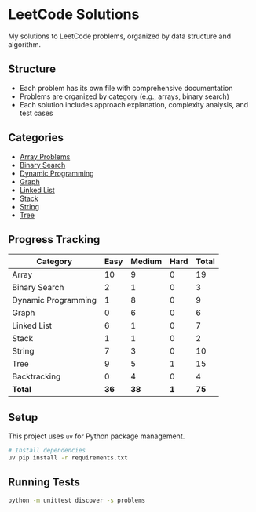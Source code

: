 # LeetCode Solutions

My solutions to LeetCode problems, organized by data structure and algorithm.

## Structure

- Each problem has its own file with comprehensive documentation
- Problems are organized by category (e.g., arrays, binary search)
- Each solution includes approach explanation, complexity analysis, and test cases

## Categories

- [Array Problems](./problems/array/)
- [Binary Search](./problems/binary_search/)
- [Dynamic Programming](./problems/dynamic_programming/)
- [Graph](./problems/graph/)
- [Linked List](./problems/linked_list/)
- [Stack](./problems/stack/)
- [String](./problems/string/)
- [Tree](./problems/tree/)

## Progress Tracking

| Category | Easy | Medium | Hard | Total |
|----------|------|--------|------|-------|
| Array | 10 | 9 | 0 | 19 |
| Binary Search | 2 | 1 | 0 | 3 |
| Dynamic Programming | 1 | 8 | 0 | 9 |
| Graph | 0 | 6 | 0 | 6 |
| Linked List | 6 | 1 | 0 | 7 |
| Stack | 1 | 1 | 0 | 2 |
| String | 7 | 3 | 0 | 10 |
| Tree | 9 | 5 | 1 | 15 |
| Backtracking | 0 | 4 | 0 | 4 |
| **Total** | **36** | **38** | **1** | **75** |




## Setup

This project uses `uv` for Python package management.

```bash
# Install dependencies
uv pip install -r requirements.txt
```

## Running Tests

```bash
python -m unittest discover -s problems
```

